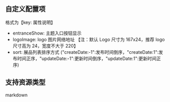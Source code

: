 ## 自定义配置项

格式为【key: 属性说明】

- entranceShow: 主题入口按钮显示
- logoImage: logo 图片网络地址 【注：默认 Logo 尺寸为 167x24，推荐 logo 尺寸高为 24，宽度不大于 220】
- sort: 展品列表排序方式 ("createDate:-1":发布时间倒序，"createDate:1":发布时间正序，"updateDate:-1":更新时间倒序，"updateDate:1":更新时间正序)

## 支持资源类型

markdown
